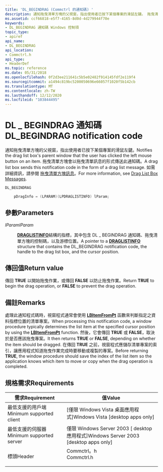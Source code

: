 ```yaml
---
title: 'DL_BEGINDRAG (Commctrl 的通知碼) '
description: 通知拖曳清單方塊的父視窗，指出使用者已按下某個專案的滑鼠左鍵。 拖曳清單方塊會以拖曳清單訊息的形式傳送此通知碼。 如需詳細資訊，請參閱拖曳清單方塊訊息。
ms.assetid: ccf66818-e5f7-4165-8d0d-4d279944f70e
keywords:
- DL_BEGINDRAG 通知碼 Windows 控制項
topic_type:
- apiref
api_name:
- DL_BEGINDRAG
api_location:
- Commctrl.h
api_type:
- HeaderDef
ms.topic: reference
ms.date: 05/31/2018
ms.openlocfilehash: 0f2d3ee211641c5b5e02482f914145fdf2e119f4
ms.sourcegitcommit: a1494c819bc5200050696e66057f1020f5b142cb
ms.translationtype: MT
ms.contentlocale: zh-TW
ms.lasthandoff: 12/12/2020
ms.locfileid: "103844495"
---
```

# <a name="dl_begindrag-notification-code"></a><span data-ttu-id="95b56-106">DL \_ BEGINDRAG 通知碼</span><span class="sxs-lookup"><span data-stu-id="95b56-106">DL\_BEGINDRAG notification code</span></span>

<span data-ttu-id="95b56-107">通知拖曳清單方塊的父視窗，指出使用者已按下某個專案的滑鼠左鍵。</span><span class="sxs-lookup"><span data-stu-id="95b56-107">Notifies the drag list box's parent window that the user has clicked the left mouse button on an item.</span></span> <span data-ttu-id="95b56-108">拖曳清單方塊會以拖曳清單訊息的形式傳送此通知碼。</span><span class="sxs-lookup"><span data-stu-id="95b56-108">A drag list box sends this notification code in the form of a drag list message.</span></span> <span data-ttu-id="95b56-109">如需詳細資訊，請參閱 [拖曳清單方塊訊息](about-list-boxes.md)。</span><span class="sxs-lookup"><span data-stu-id="95b56-109">For more information, see [Drag List Box Messages](about-list-boxes.md).</span></span>


```C++
DL_BEGINDRAG

    pDragInfo = (LPARAM)(LPDRAGLISTINFO) lParam; 
```



## <a name="parameters"></a><span data-ttu-id="95b56-110">參數</span><span class="sxs-lookup"><span data-stu-id="95b56-110">Parameters</span></span>

<dl> <dt>

<span data-ttu-id="95b56-111">*lParam*</span><span class="sxs-lookup"><span data-stu-id="95b56-111">*lParam*</span></span> 
</dt> <dd>

<span data-ttu-id="95b56-112">[**DRAGLISTINFO**](/windows/win32/api/commctrl/ns-commctrl-draglistinfo)結構的指標，其中包含 DL \_ BEGINDRAG 通知碼、拖曳清單方塊的控制碼，以及游標位置。</span><span class="sxs-lookup"><span data-stu-id="95b56-112">A pointer to a [**DRAGLISTINFO**](/windows/win32/api/commctrl/ns-commctrl-draglistinfo) structure that contains the DL\_BEGINDRAG notification code, the handle to the drag list box, and the cursor position.</span></span>

</dd> </dl>

## <a name="return-value"></a><span data-ttu-id="95b56-113">傳回值</span><span class="sxs-lookup"><span data-stu-id="95b56-113">Return value</span></span>

<span data-ttu-id="95b56-114">傳回 **TRUE** 以開始拖曳作業，或傳回 **FALSE** 以防止拖曳作業。</span><span class="sxs-lookup"><span data-stu-id="95b56-114">Return **TRUE** to begin the drag operation, or **FALSE** to prevent the drag operation.</span></span>

## <a name="remarks"></a><span data-ttu-id="95b56-115">備註</span><span class="sxs-lookup"><span data-stu-id="95b56-115">Remarks</span></span>

<span data-ttu-id="95b56-116">處理此通知程式碼時，視窗程式通常會使用 [**LBItemFromPt**](/windows/desktop/api/Commctrl/nf-commctrl-lbitemfrompt) 函數來判斷指定之資料指標位置的清單專案。</span><span class="sxs-lookup"><span data-stu-id="95b56-116">When processing this notification code, a window procedure typically determines the list item at the specified cursor position by using the [**LBItemFromPt**](/windows/desktop/api/Commctrl/nf-commctrl-lbitemfrompt) function.</span></span> <span data-ttu-id="95b56-117">然後，它會傳回 **TRUE** 或 **FALSE**，取決於是否應該拖曳專案。</span><span class="sxs-lookup"><span data-stu-id="95b56-117">It then returns **TRUE** or **FALSE**, depending on whether the item should be dragged.</span></span> <span data-ttu-id="95b56-118">在傳回 **TRUE** 之前，視窗程式應儲存清單專案的索引，讓應用程式知道拖曳作業完成時要移動或複製的專案。</span><span class="sxs-lookup"><span data-stu-id="95b56-118">Before returning **TRUE**, the window procedure should save the index of the list item so the application knows which item to move or copy when the drag operation is completed.</span></span>

## <a name="requirements"></a><span data-ttu-id="95b56-119">規格需求</span><span class="sxs-lookup"><span data-stu-id="95b56-119">Requirements</span></span>



| <span data-ttu-id="95b56-120">需求</span><span class="sxs-lookup"><span data-stu-id="95b56-120">Requirement</span></span> | <span data-ttu-id="95b56-121">值</span><span class="sxs-lookup"><span data-stu-id="95b56-121">Value</span></span> |
|-------------------------------------|---------------------------------------------------------------------------------------|
| <span data-ttu-id="95b56-122">最低支援的用戶端</span><span class="sxs-lookup"><span data-stu-id="95b56-122">Minimum supported client</span></span><br/> | <span data-ttu-id="95b56-123">\[僅限 Windows Vista 桌面應用程式\]</span><span class="sxs-lookup"><span data-stu-id="95b56-123">Windows Vista \[desktop apps only\]</span></span><br/>                                        |
| <span data-ttu-id="95b56-124">最低支援的伺服器</span><span class="sxs-lookup"><span data-stu-id="95b56-124">Minimum supported server</span></span><br/> | <span data-ttu-id="95b56-125">僅限 Windows Server 2003 \[ desktop 應用程式\]</span><span class="sxs-lookup"><span data-stu-id="95b56-125">Windows Server 2003 \[desktop apps only\]</span></span><br/>                                  |
| <span data-ttu-id="95b56-126">標頭</span><span class="sxs-lookup"><span data-stu-id="95b56-126">Header</span></span><br/>                   | <dl> <span data-ttu-id="95b56-127"><dt>Commctrl。h</dt></span><span class="sxs-lookup"><span data-stu-id="95b56-127"><dt>Commctrl.h</dt></span></span> </dl> |



 

 





